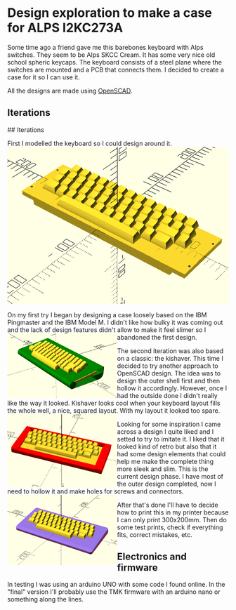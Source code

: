 # Design exploration to make a case for ALPS I2KC273A


Some time ago a friend gave me this barebones keyboard with Alps switches. They seem to be Alps SKCC Cream. It has some very nice old school spheric keycaps. The keyboard consists of a steel plane where the switches are mounted and a PCB that connects them. I decided to create a case for it so I can use it.

All the designs are made using [OpenSCAD](http://openscad.org).
## Iterations

## Iterations

First I modelled the keyboard so I could design around it.
<img src="/keyboard_raw.png"/>

On my first try I began by designing a case loosely based on the IBM Pingmaster and the IBM Model M. I didn't like how bulky it was coming out and the lack of design features didn't allow to make it feel slimer so I abandoned the first design.
<img align="left" src="/V1/pingmaster.png" width=250 />

The second iteration was also based on a classic: the kishaver. This time I decided to try another approach to OpenSCAD design. The idea was to design the outer shell first and then hollow it accordingly. However, once I had the outside done I didn't really like the way it looked. Kishaver looks cool when your keyboard layout fills the whole well, a nice, squared layout. With my layout it looked too spare.
<img align="left" src="/V2/kishaver.png" width=250 />

Looking for some inspiration I came across a design I quite liked and I setted to try to imitate it. I liked that it looked kind of retro but also that it had some design elements that could help me make the complete thing more sleek and slim. This is the current design phase. I have most of the outer design completed, now I need to hollow it and make holes for screws and connectors.
<img align="left" src="/V3/g60_or_something.png" width=250 />

After that's done I'll have to decide how to print this in my printer because I can only print 300x200mm. Then do some test prints, check if everything fits, correct mistakes, etc.


## Electronics and firmware

In testing I was using an arduino UNO with some code I found online. In the "final" version I'll probably use the TMK firmware with an arduino nano or something along the lines.